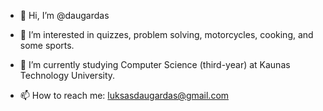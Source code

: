 - 👋 Hi, I’m @daugardas
- 👀 I’m interested in quizzes, problem solving, motorcycles, cooking, and some sports.
- 🌱 I’m currently studying Computer Science (third-year) at Kaunas Technology University.

- 📫 How to reach me: luksasdaugardas@gmail.com
